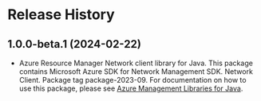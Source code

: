 # Release History

## 1.0.0-beta.1 (2024-02-22)

- Azure Resource Manager Network client library for Java. This package contains Microsoft Azure SDK for Network Management SDK. Network Client. Package tag package-2023-09. For documentation on how to use this package, please see [Azure Management Libraries for Java](https://aka.ms/azsdk/java/mgmt).
